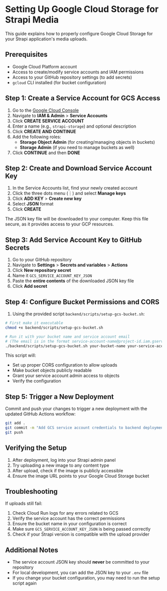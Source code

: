 # Setting Up Google Cloud Storage for Strapi Media

This guide explains how to properly configure Google Cloud Storage for your Strapi application's media uploads.

## Prerequisites

- Google Cloud Platform account
- Access to create/modify service accounts and IAM permissions
- Access to your GitHub repository settings (to add secrets)
- `gcloud` CLI installed (for bucket configuration)

## Step 1: Create a Service Account for GCS Access

1. Go to the [Google Cloud Console](https://console.cloud.google.com/)
2. Navigate to **IAM & Admin** > **Service Accounts**
3. Click **CREATE SERVICE ACCOUNT**
4. Enter a name (e.g., `strapi-storage`) and optional description
5. Click **CREATE AND CONTINUE**
6. Add the following roles:
   - **Storage Object Admin** (for creating/managing objects in buckets)
   - **Storage Admin** (if you need to manage buckets as well)
7. Click **CONTINUE** and then **DONE**

## Step 2: Create and Download Service Account Key

1. In the Service Accounts list, find your newly created account
2. Click the three dots menu (⋮) and select **Manage keys**
3. Click **ADD KEY** > **Create new key**
4. Select **JSON** format
5. Click **CREATE**

The JSON key file will be downloaded to your computer. Keep this file secure, as it provides access to your GCP resources.

## Step 3: Add Service Account Key to GitHub Secrets

1. Go to your GitHub repository
2. Navigate to **Settings** > **Secrets and variables** > **Actions**
3. Click **New repository secret**
4. Name it `GCS_SERVICE_ACCOUNT_KEY_JSON`
5. Paste the **entire contents** of the downloaded JSON key file
6. Click **Add secret**

## Step 4: Configure Bucket Permissions and CORS

1. Using the provided script `backend/scripts/setup-gcs-bucket.sh`:

```bash
# First make it executable
chmod +x backend/scripts/setup-gcs-bucket.sh

# Run it with your bucket name and service account email
# (The email is in the format service-account-name@project-id.iam.gserviceaccount.com)
./backend/scripts/setup-gcs-bucket.sh your-bucket-name your-service-account-email
```

This script will:
- Set up proper CORS configuration to allow uploads
- Make bucket objects publicly readable
- Grant your service account admin access to objects
- Verify the configuration

## Step 5: Trigger a New Deployment

Commit and push your changes to trigger a new deployment with the updated GitHub Actions workflow:

```bash
git add .
git commit -m "Add GCS service account credentials to backend deployment"
git push
```

## Verifying the Setup

1. After deployment, log into your Strapi admin panel
2. Try uploading a new image to any content type
3. After upload, check if the image is publicly accessible
4. Ensure the image URL points to your Google Cloud Storage bucket

## Troubleshooting

If uploads still fail:

1. Check Cloud Run logs for any errors related to GCS
2. Verify the service account has the correct permissions
3. Ensure the bucket name in your configuration is correct
4. Make sure `GCS_SERVICE_ACCOUNT_KEY_JSON` is being passed correctly
5. Check if your Strapi version is compatible with the upload provider

## Additional Notes

- The service account JSON key should **never** be committed to your repository
- For local development, you can add the JSON key to your `.env` file
- If you change your bucket configuration, you may need to run the setup script again
